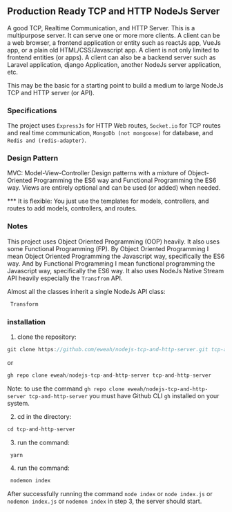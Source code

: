 ## Production Ready TCP and HTTP NodeJs Server
A good TCP, Realtime Communication, and HTTP Server. This is a multipurpose server. It can serve one or more more clients. A client can be a web browser, a frontend application or entity such as reactJs app, VueJs app, or a plain old HTML/CSS/Javascript app. A client is not only limited to frontend entities (or apps). A client can also be a backend server such as Laravel application, django Application, another NodeJs server application, etc. 

This may be the basic for a starting point to build a medium to large NodeJs TCP and HTTP server (or API).

### Specifications

The project uses ```ExpressJs``` for HTTP Web routes, ```Socket.io``` for TCP routes and real time communication, ```MongoDb (not mongoose)``` for database, and ```Redis and (redis-adapter)```.

### Design Pattern

MVC: Model-View-Controller Design patterns with a mixture of Object-Oriented Programming the ES6 way and Functional Programming the ES6 way. Views are entirely optional and can be used (or added) when needed.

*** It is flexible: You just use the templates for models, controllers, and routes to add models, controllers, and routes.

### Notes

This project uses Object Oriented Programming (OOP) heavily. It also uses some Functional Programming (FP). By Object Oriented Programming I mean Object Oriented Programming the Javascript way, specifically the ES6 way. And by Functional Programming I mean functional programming the Javascript way, specifically the ES6 way. It also uses NodeJs Native Stream API heavily especially the ```Transfrom``` API.

Almost all the classes inherit a single NodeJs API class:

```javascript
 Transform
```

### installation

1. clone the repository:

 ```javascript
 git clone https://github.com/eweah/nodejs-tcp-and-http-server.git tcp-and-http-server
```

or

  ```javascript
 gh repo clone eweah/nodejs-tcp-and-http-server tcp-and-http-server
 ```

  Note: to use the command ```gh repo clone eweah/nodejs-tcp-and-http-server tcp-and-http-server``` you must have  Github CLI ```gh``` installed on your system.

2. cd in the directory:

```javascript
cd tcp-and-http-server
```

3. run the command:

```javascript
 yarn
```

4. run the command:

```javascript
 nodemon index
```

 After successfully running the command ```node index``` or ```node index.js```  or ```nodemon index.js```  or ```nodemon index``` in step 3, the server should start.

